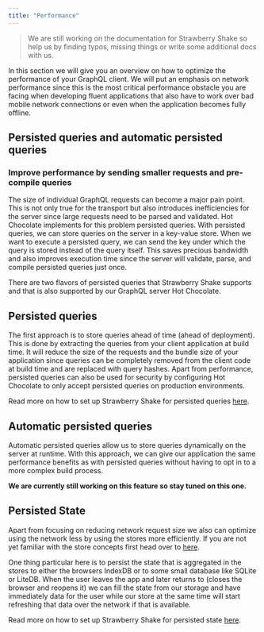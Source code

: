 ```yaml
---
title: "Performance"
---
```


> We are still working on the documentation for Strawberry Shake so help us by finding typos, missing things or write some additional docs with us.

In this section we will give you an overview on how to optimize the performance of your GraphQL client. We will put an emphasis on network performance since this is the most critical performance obstacle you are facing when developing fluent applications that also have to work over bad mobile network connections or even when the application becomes fully offline.

## Persisted queries and automatic persisted queries

### Improve performance by sending smaller requests and pre-compile queries

The size of individual GraphQL requests can become a major pain point. This is not only true for the transport but also introduces inefficiencies for the server since large requests need to be parsed and validated. Hot Chocolate implements for this problem persisted queries. With persisted queries, we can store queries on the server in a key-value store. When we want to execute a persisted query, we can send the key under which the query is stored instead of the query itself. This saves precious bandwidth and also improves execution time since the server will validate, parse, and compile persisted queries just once.

There are two flavors of persisted queries that Strawberry Shake supports and that is also supported by our GraphQL server Hot Chocolate.

## Persisted queries

The first approach is to store queries ahead of time (ahead of deployment).
This is done by extracting the queries from your client application at build time. It will reduce the size of the requests and the bundle size of your application since queries can be completely removed from the client code at build time and are replaced with query hashes. Apart from performance, persisted queries can also be used for security by configuring Hot Chocolate to only accept persisted queries on production environments.

Read more on how to set up Strawberry Shake for persisted queries [here](/docs/strawberryshake/performance/persisted-queries).

## Automatic persisted queries

Automatic persisted queries allow us to store queries dynamically on the server at runtime. With this approach, we can give our application the same performance benefits as with persisted queries without having to opt in to a more complex build process.

**We are currently still working on this feature so stay tuned on this one.**

## Persisted State

Apart from focusing on reducing network request size we also can optimize using the network less by using the stores more efficiently. If you are not yet familiar with the store concepts first head over to [here](/docs/strawberryshake/caching).

One thing particular here is to persist the state that is aggregated in the stores to either the browsers IndexDB or to some small database like SQLite or LiteDB. When the user leaves the app and later returns to (closes the browser and reopens it) we can fill the state from our storage and have immediately data for the user while our store at the same time will start refreshing that data over the network if that is available.

Read more on how to set up Strawberry Shake for persisted state [here](/docs/strawberryshake/performance/persisted-state).
